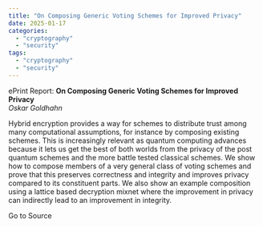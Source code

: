 ```yaml
---
title: "On Composing Generic Voting Schemes for Improved Privacy"
date: 2025-01-17
categories: 
  - "cryptography"
  - "security"
tags: 
  - "cryptography"
  - "security"
---
```


ePrint Report: **On Composing Generic Voting Schemes for Improved Privacy**  
_Oskar Goldhahn_

Hybrid encryption provides a way for schemes to distribute trust among many computational assumptions, for instance by composing existing schemes. This is increasingly relevant as quantum computing advances because it lets us get the best of both worlds from the privacy of the post quantum schemes and the more battle tested classical schemes. We show how to compose members of a very general class of voting schemes and prove that this preserves correctness and integrity and improves privacy compared to its constituent parts. We also show an example composition using a lattice based decryption mixnet where the improvement in privacy can indirectly lead to an improvement in integrity.

Go to Source

